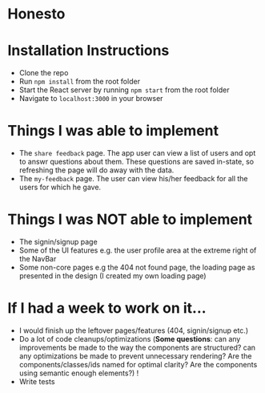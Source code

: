 # Honesto

# Installation Instructions
* Clone the repo
* Run `npm install` from the root folder
* Start the React server by running `npm start` from the root folder
* Navigate to `localhost:3000` in your browser

# Things I was able to implement
* The `share feedback` page. The app user can view a list of users and opt to answr questions about them. These questions are saved in-state, so refreshing the page will do away with the data.
* The `my-feedback` page. The user can view his/her feedback for all the users for which he gave.

# Things I was NOT able to implement
* The signin/signup page
* Some of the UI features e.g. the user profile area at the extreme right of the NavBar
* Some non-core pages e.g the 404 not found page, the loading page as presented in the design (I created my own loading page)

# If I had a week to work on it...
* I would finish up the leftover pages/features (404, signin/signup etc.)
* Do a lot of code cleanups/optimizations (**Some questions**: can any improvements be made to the way the components are structured? can any optimizations be made to prevent unnecessary rendering? Are the components/classes/ids named for optimal clarity? Are the components using semantic enough elements?) ! 
* Write tests
